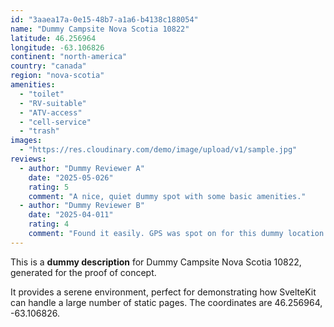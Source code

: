 ```yaml
---
id: "3aaea17a-0e15-48b7-a1a6-b4138c188054"
name: "Dummy Campsite Nova Scotia 10822"
latitude: 46.256964
longitude: -63.106826
continent: "north-america"
country: "canada"
region: "nova-scotia"
amenities:
  - "toilet"
  - "RV-suitable"
  - "ATV-access"
  - "cell-service"
  - "trash"
images:
  - "https://res.cloudinary.com/demo/image/upload/v1/sample.jpg"
reviews:
  - author: "Dummy Reviewer A"
    date: "2025-05-026"
    rating: 5
    comment: "A nice, quiet dummy spot with some basic amenities."
  - author: "Dummy Reviewer B"
    date: "2025-04-011"
    rating: 4
    comment: "Found it easily. GPS was spot on for this dummy location."
---
```


This is a **dummy description** for Dummy Campsite Nova Scotia 10822, generated for the proof of concept.

It provides a serene environment, perfect for demonstrating how SvelteKit can handle a large number of static pages. The coordinates are 46.256964, -63.106826.
